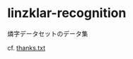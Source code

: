 # linzklar-recognition
 燐字データセットのデータ集
 
cf. [thanks.txt](https://github.com/jurliyuuri/linzi-recognition/blob/master/thanks.txt)
